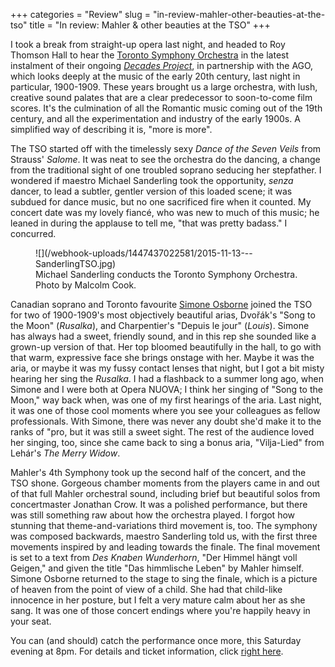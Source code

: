 +++
categories = "Review"
slug = "in-review-mahler-other-beauties-at-the-tso"
title = "In review: Mahler &amp; other beauties at the TSO"
+++

I took a break from straight-up opera last night, and headed to Roy Thomson Hall to hear the [Toronto Symphony Orchestra](/scene/companies/toronto-symphony-orchestra/) in the latest instalment of their ongoing [*Decades Project*](http://www.tso.ca/en-ca/concerts-and-tickets/2015-2016-Season/The-Decades-Project.aspx), in partnership with the AGO, which looks deeply at the music of the early 20th century, last night in particular, 1900-1909. These years brought us a large orchestra, with lush, creative sound palates that are a clear predecessor to soon-to-come film scores. It's the culmination of all the Romantic music coming out of the 19th century, and all the experimentation and industry of the early 1900s. A simplified way of describing it is, "more is more".

The TSO started off with the timelessly sexy *Dance of the Seven Veils* from Strauss' *Salome*. It was neat to see the orchestra do the dancing, a change from the traditional sight of one troubled soprano seducing her stepfather. I wondered if maestro Michael Sanderling took the opportunity, *senza* dancer, to lead a subtler, gentler version of this loaded scene; it was subdued for dance music, but no one sacrificed fire when it counted. My concert date was my lovely fiancé, who was new to much of this music; he leaned in during the applause to tell me, "that was pretty badass." I concurred.

<figure data-type="image">
![](/webhook-uploads/1447437022581/2015-11-13---SanderlingTSO.jpg)
<figcaption>Michael Sanderling conducts the Toronto Symphony Orchestra. Photo by Malcolm Cook.</figcaption>
</figure>

Canadian soprano and Toronto favourite [Simone Osborne](/scene/people/simone-osborne/) joined the TSO for two of 1900-1909's most objectively beautiful arias, Dvořák's "Song to the Moon" (*Rusalka*), and Charpentier's "Depuis le jour" (*Louis*). Simone has always had a sweet, friendly sound, and in this rep she sounded like a grown-up version of that. Her top bloomed beautifully in the hall, to go with that warm, expressive face she brings onstage with her. Maybe it was the aria, or maybe it was my fussy contact lenses that night, but I got a bit misty hearing her sing the *Rusalka*. I had a flashback to a summer long ago, when Simone and I were both at Opera NUOVA; I think her singing of "Song to the Moon," way back when, was one of my first hearings of the aria. Last night, it was one of those cool moments where you see your colleagues as fellow professionals. With Simone, there was never any doubt she'd make it to the ranks of "pro, but it was still a sweet sight. The rest of the audience loved her singing, too, since she came back to sing a bonus aria, "Vilja-Lied" from Lehár's *The Merry Widow*.

Mahler's 4th Symphony took up the second half of the concert, and the TSO shone. Gorgeous chamber moments from the players came in and out of that full Mahler orchestral sound, including brief but beautiful solos from concertmaster Jonathan Crow. It was a polished performance, but there was still something raw about how the orchestra played. I forgot how stunning that theme-and-variations third movement is, too. The symphony was composed backwards, maestro Sanderling told us, with the first three movements inspired by and leading towards the finale. The final movement is set to a text from *Des Knaben Wunderhorn*, "Der Himmel hängt voll Geigen," and given the title "Das himmlische Leben" by Mahler himself. Simone Osborne returned to the stage to sing the finale, which is a picture of heaven from the point of view of a child. She had that child-like innocence in her posture, but I felt a very mature calm about her as she sang. It was one of those concert endings where you're happily heavy in your seat.

You can (and should) catch the performance once more, this Saturday evening at 8pm. For details and ticket information, click [right here](http://www.tso.ca/en-ca/concerts-and-tickets/2015-2016-Season/EventDetails/Mahler-Symphony-4.aspx).
